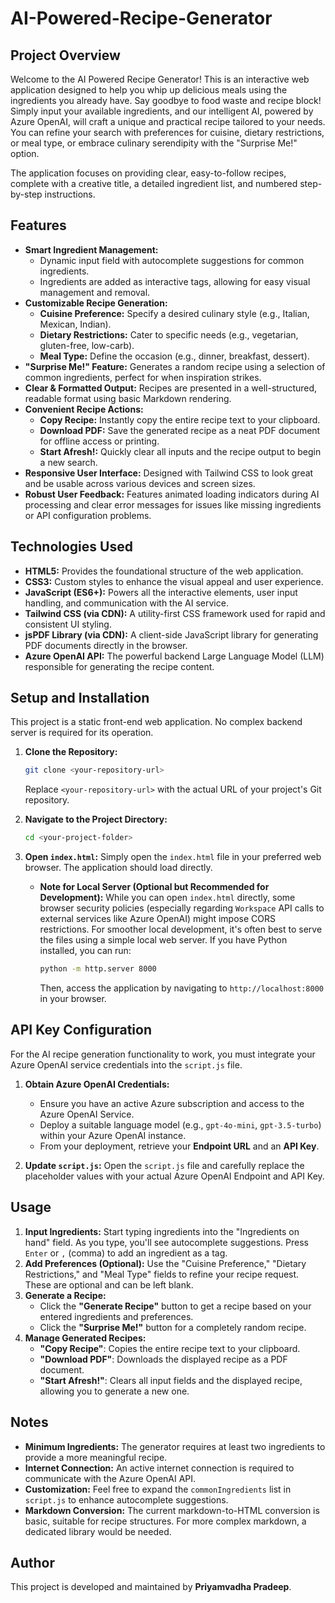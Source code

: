 # AI-Powered-Recipe-Generator

## Project Overview

Welcome to the AI Powered Recipe Generator! This is an interactive web application designed to help you whip up delicious meals using the ingredients you already have. Say goodbye to food waste and recipe block! Simply input your available ingredients, and our intelligent AI, powered by Azure OpenAI, will craft a unique and practical recipe tailored to your needs. You can refine your search with preferences for cuisine, dietary restrictions, or meal type, or embrace culinary serendipity with the "Surprise Me!" option.

The application focuses on providing clear, easy-to-follow recipes, complete with a creative title, a detailed ingredient list, and numbered step-by-step instructions.

## Features

* **Smart Ingredient Management:**
    * Dynamic input field with autocomplete suggestions for common ingredients.
    * Ingredients are added as interactive tags, allowing for easy visual management and removal.
* **Customizable Recipe Generation:**
    * **Cuisine Preference:** Specify a desired culinary style (e.g., Italian, Mexican, Indian).
    * **Dietary Restrictions:** Cater to specific needs (e.g., vegetarian, gluten-free, low-carb).
    * **Meal Type:** Define the occasion (e.g., dinner, breakfast, dessert).
* **"Surprise Me!" Feature:** Generates a random recipe using a selection of common ingredients, perfect for when inspiration strikes.
* **Clear & Formatted Output:** Recipes are presented in a well-structured, readable format using basic Markdown rendering.
* **Convenient Recipe Actions:**
    * **Copy Recipe:** Instantly copy the entire recipe text to your clipboard.
    * **Download PDF:** Save the generated recipe as a neat PDF document for offline access or printing.
    * **Start Afresh!:** Quickly clear all inputs and the recipe output to begin a new search.
* **Responsive User Interface:** Designed with Tailwind CSS to look great and be usable across various devices and screen sizes.
* **Robust User Feedback:** Features animated loading indicators during AI processing and clear error messages for issues like missing ingredients or API configuration problems.

## Technologies Used

* **HTML5:** Provides the foundational structure of the web application.
* **CSS3:** Custom styles to enhance the visual appeal and user experience.
* **JavaScript (ES6+):** Powers all the interactive elements, user input handling, and communication with the AI service.
* **Tailwind CSS (via CDN):** A utility-first CSS framework used for rapid and consistent UI styling.
* **jsPDF Library (via CDN):** A client-side JavaScript library for generating PDF documents directly in the browser.
* **Azure OpenAI API:** The powerful backend Large Language Model (LLM) responsible for generating the recipe content.

## Setup and Installation

This project is a static front-end web application. No complex backend server is required for its operation.

1.  **Clone the Repository:**
    ```bash
    git clone <your-repository-url>
    ```
    Replace `<your-repository-url>` with the actual URL of your project's Git repository.

2.  **Navigate to the Project Directory:**
    ```bash
    cd <your-project-folder>
    ```

3.  **Open `index.html`:**
    Simply open the `index.html` file in your preferred web browser. The application should load directly.

    * **Note for Local Server (Optional but Recommended for Development):** While you can open `index.html` directly, some browser security policies (especially regarding `Workspace` API calls to external services like Azure OpenAI) might impose CORS restrictions. For smoother local development, it's often best to serve the files using a simple local web server.
        If you have Python installed, you can run:
        ```bash
        python -m http.server 8000
        ```
        Then, access the application by navigating to `http://localhost:8000` in your browser.

## API Key Configuration

For the AI recipe generation functionality to work, you must integrate your Azure OpenAI service credentials into the `script.js` file.

1.  **Obtain Azure OpenAI Credentials:**
    * Ensure you have an active Azure subscription and access to the Azure OpenAI Service.
    * Deploy a suitable language model (e.g., `gpt-4o-mini`, `gpt-3.5-turbo`) within your Azure OpenAI instance.
    * From your deployment, retrieve your **Endpoint URL** and an **API Key**.

2.  **Update `script.js`:**
    Open the `script.js` file and carefully replace the placeholder values with your actual Azure OpenAI Endpoint and API Key.

## Usage

1.  **Input Ingredients:** Start typing ingredients into the "Ingredients on hand" field. As you type, you'll see autocomplete suggestions. Press `Enter` or `,` (comma) to add an ingredient as a tag.
2.  **Add Preferences (Optional):** Use the "Cuisine Preference," "Dietary Restrictions," and "Meal Type" fields to refine your recipe request. These are optional and can be left blank.
3.  **Generate a Recipe:**
    * Click the **"Generate Recipe"** button to get a recipe based on your entered ingredients and preferences.
    * Click the **"Surprise Me!"** button for a completely random recipe.
4.  **Manage Generated Recipes:**
    * **"Copy Recipe"**: Copies the entire recipe text to your clipboard.
    * **"Download PDF"**: Downloads the displayed recipe as a PDF document.
    * **"Start Afresh!"**: Clears all input fields and the displayed recipe, allowing you to generate a new one.

## Notes

* **Minimum Ingredients:** The generator requires at least two ingredients to provide a more meaningful recipe.
* **Internet Connection:** An active internet connection is required to communicate with the Azure OpenAI API.
* **Customization:** Feel free to expand the `commonIngredients` list in `script.js` to enhance autocomplete suggestions.
* **Markdown Conversion:** The current markdown-to-HTML conversion is basic, suitable for recipe structures. For more complex markdown, a dedicated library would be needed.

## Author

This project is developed and maintained by **Priyamvadha Pradeep**.
